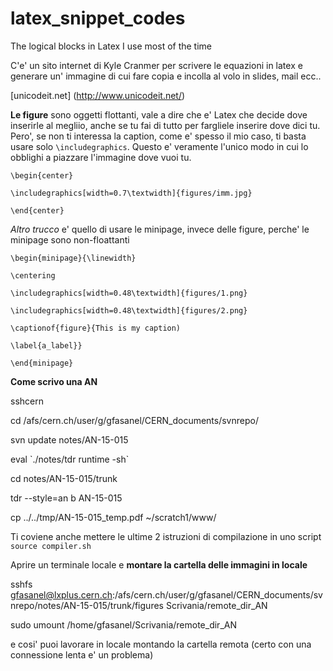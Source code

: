 # latex_snippet_codes
The logical blocks in Latex I use most of the time

C'e' un sito internet di Kyle Cranmer per scrivere le equazioni in latex e generare un' immagine di cui fare copia e incolla al volo in slides, mail ecc..

[unicodeit.net] (http://www.unicodeit.net/)

**Le figure** sono oggetti flottanti, vale a dire che e' Latex che decide dove inserirle al megliio, anche se tu fai di tutto per fargliele inserire dove dici tu.
Pero', se non ti interessa la caption, come e' spesso il mio caso, ti basta usare solo `\includegraphics`. Questo e' veramente l'unico modo in cui lo obblighi a piazzare l'immagine dove vuoi tu.

`\begin{center}`

`\includegraphics[width=0.7\textwidth]{figures/imm.jpg}`

`\end{center}`

*Altro trucco* e' quello di usare le minipage, invece delle figure, perche' le minipage sono non-floattanti

`\begin{minipage}{\linewidth}`

`\centering`

`\includegraphics[width=0.48\textwidth]{figures/1.png}`

`\includegraphics[width=0.48\textwidth]{figures/2.png}`

`\captionof{figure}{This is my caption)`

`\label{a_label}}`

`\end{minipage}`

**Come scrivo una AN**

sshcern

cd /afs/cern.ch/user/g/gfasanel/CERN_documents/svnrepo/

svn update notes/AN-15-015

eval \`./notes/tdr runtime -sh\`

cd notes/AN-15-015/trunk

tdr --style=an b AN-15-015

cp ../../tmp/AN-15-015_temp.pdf ~/scratch1/www/

Ti coviene anche mettere le ultime 2 istruzioni di compilazione in uno script `source compiler.sh`

Aprire un terminale locale e **montare la cartella delle immagini in locale**

sshfs gfasanel@lxplus.cern.ch:/afs/cern.ch/user/g/gfasanel/CERN_documents/svnrepo/notes/AN-15-015/trunk/figures Scrivania/remote_dir_AN

sudo umount /home/gfasanel/Scrivania/remote_dir_AN

e cosi' puoi lavorare in locale montando la cartella remota (certo con una connessione lenta e' un problema)
